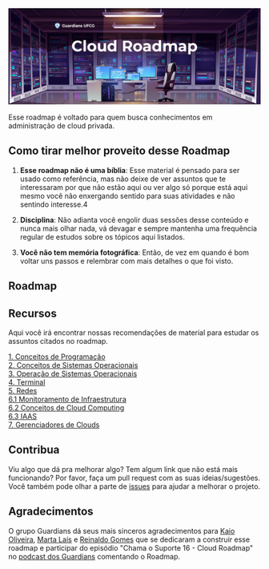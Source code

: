 <img src="header.png"/>
     
Esse roadmap é voltado para quem busca conhecimentos em administração de cloud privada.

## Como tirar melhor proveito desse Roadmap
1. **Esse roadmap não é uma bíblia**: Esse material é pensado para ser usado como referência, mas não deixe de ver assuntos que te interessaram por que não estão aqui ou ver algo só porque está aqui mesmo você não enxergando sentido para suas atividades e não sentindo interesse.4

2. **Disciplina**: Não adianta você engolir duas sessões desse conteúdo e nunca mais olhar nada, vá devagar e sempre mantenha uma frequência regular de estudos sobre os tópicos aqui listados.

3. **Você não tem memória fotográfica**: Então, de vez em quando é bom voltar uns passos e relembrar com mais detalhes o que foi visto.

## Roadmap

## Recursos

Aqui você irá encontrar nossas recomendações de material para estudar os assuntos citados no roadmap.

[1. Conceitos de Programação](https://github.com/Guardians-DSC/Cloud-Roadmap/tree/main/1.%20Conceitos%20de%20programa%C3%A7%C3%A3o)\
[2. Conceitos de Sistemas Operacionais](https://github.com/Guardians-DSC/Cloud-Roadmap/tree/main/2.%20Conceitos%20de%20sistemas%20operacionais)\
[3. Operação de Sistemas Operacionais](https://github.com/Guardians-DSC/Cloud-Roadmap/tree/main/3.%20Opera%C3%A7%C3%A3o%20de%20sistemas%20operacionais)\
[4. Terminal](https://github.com/Guardians-DSC/Cloud-Roadmap/tree/main/4.%20Terminal)\
[5. Redes](https://github.com/Guardians-DSC/Cloud-Roadmap/tree/main/5.%20Redes)\
[6.1 Monitoramento de Infraestrutura](https://github.com/Guardians-DSC/Cloud-Roadmap/tree/main/6.1%20Monitoramento%20de%20infraestrutura)\
[6.2 Conceitos de Cloud Computing](https://github.com/Guardians-DSC/Cloud-Roadmap/tree/main/6.2%20Conceitos%20de%20cloud%20computing)\
[6.3 IAAS](https://github.com/Guardians-DSC/Cloud-Roadmap/tree/main/6.3%20IAAS)\
[7. Gerenciadores de Clouds](https://github.com/Guardians-DSC/Cloud-Roadmap/tree/main/7.%20Gerenciador%20de%20clouds)

## Contribua

Viu algo que dá pra melhorar algo? Tem algum link que não está mais funcionando? Por favor, faça um pull request com as suas ideias/sugestões. Você também pode olhar a parte de [issues](https://github.com/Guardians-DSC/Cloud-Roadmap/issues) para ajudar a melhorar o projeto.

## Agradecimentos

O grupo Guardians dá seus mais sinceros agradecimentos para [Kaio Oliveira](https://github.com/kaiokmo), [Marta Laís](https://github.com/martalais) e [Reinaldo Gomes]() que se dedicaram a construir esse roadmap e participar do episódio "Chama o Suporte 16 - Cloud Roadmap" no [podcast dos Guardians]() comentando o Roadmap.
